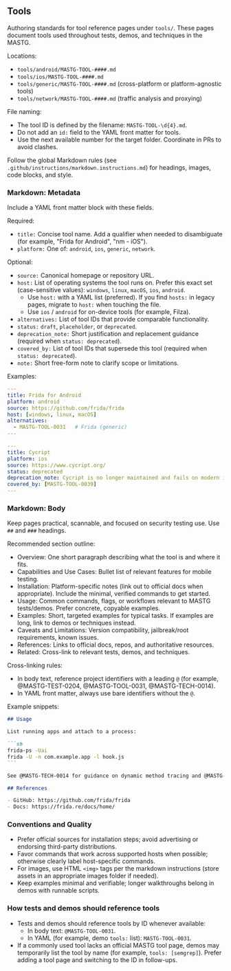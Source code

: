 ## Tools

Authoring standards for tool reference pages under `tools/`. These pages document tools used throughout tests, demos, and techniques in the MASTG.

Locations:

- `tools/android/MASTG-TOOL-####.md`
- `tools/ios/MASTG-TOOL-####.md`
- `tools/generic/MASTG-TOOL-####.md` (cross-platform or platform-agnostic tools)
- `tools/network/MASTG-TOOL-####.md` (traffic analysis and proxying)

File naming:

- The tool ID is defined by the filename: `MASTG-TOOL-\d{4}.md`.
- Do not add an `id:` field to the YAML front matter for tools.
- Use the next available number for the target folder. Coordinate in PRs to avoid clashes.

Follow the global Markdown rules (see `.github/instructions/markdown.instructions.md`) for headings, images, code blocks, and style.

### Markdown: Metadata

Include a YAML front matter block with these fields.

Required:

- `title:` Concise tool name. Add a qualifier when needed to disambiguate (for example, "Frida for Android", "nm - iOS").
- `platform:` One of: `android`, `ios`, `generic`, `network`.

Optional:

- `source:` Canonical homepage or repository URL.
- `host:` List of operating systems the tool runs on. Prefer this exact set (case-sensitive values): `windows`, `linux`, `macOS`, `ios`, `android`.
  - Use `host:` with a YAML list (preferred). If you find `hosts:` in legacy pages, migrate to `host:` when touching the file.
  - Use `ios` / `android` for on-device tools (for example, Filza).
- `alternatives:` List of tool IDs that provide comparable functionality.
- `status:` `draft`, `placeholder`, or `deprecated`.
- `deprecation_note:` Short justification and replacement guidance (required when `status: deprecated`).
- `covered_by:` List of tool IDs that supersede this tool (required when `status: deprecated`).
- `note:` Short free-form note to clarify scope or limitations.

Examples:

```yaml
---
title: Frida for Android
platform: android
source: https://github.com/frida/frida
host: [windows, linux, macOS]
alternatives:
  - MASTG-TOOL-0031   # Frida (generic)
---
```

```yaml
---
title: Cycript
platform: ios
source: https://www.cycript.org/
status: deprecated
deprecation_note: Cycript is no longer maintained and fails on modern iOS versions. Prefer Frida which is actively supported and more capable.
covered_by: [MASTG-TOOL-0039]
---
```

### Markdown: Body

Keep pages practical, scannable, and focused on security testing use. Use `##` and `###` headings.

Recommended section outline:

- Overview: One short paragraph describing what the tool is and where it fits.
- Capabilities and Use Cases: Bullet list of relevant features for mobile testing.
- Installation: Platform-specific notes (link out to official docs when appropriate). Include the minimal, verified commands to get started.
- Usage: Common commands, flags, or workflows relevant to MASTG tests/demos. Prefer concrete, copyable examples.
- Examples: Short, targeted examples for typical tasks. If examples are long, link to demos or techniques instead.
- Caveats and Limitations: Version compatibility, jailbreak/root requirements, known issues.
- References: Links to official docs, repos, and authoritative resources.
- Related: Cross-link to relevant tests, demos, and techniques.

Cross-linking rules:

- In body text, reference project identifiers with a leading `@` (for example, @MASTG-TEST-0204, @MASTG-TOOL-0031, @MASTG-TECH-0014).
- In YAML front matter, always use bare identifiers without the `@`.

Example snippets:

````markdown
## Usage

List running apps and attach to a process:

```sh
frida-ps -Uai
frida -U -n com.example.app -l hook.js
```

See @MASTG-TECH-0014 for guidance on dynamic method tracing and @MASTG-TEST-0252 for a test that benefits from this tool.
````

````markdown
## References

- GitHub: https://github.com/frida/frida
- Docs: https://frida.re/docs/home/
````

### Conventions and Quality

- Prefer official sources for installation steps; avoid advertising or endorsing third-party distributions.
- Favor commands that work across supported hosts when possible; otherwise clearly label host-specific commands.
- For images, use HTML `<img>` tags per the markdown instructions (store assets in an appropriate images folder if needed).
- Keep examples minimal and verifiable; longer walkthroughs belong in demos with runnable scripts.

### How tests and demos should reference tools

- Tests and demos should reference tools by ID whenever available:
  - In body text: `@MASTG-TOOL-0031`.
  - In YAML (for example, demo `tools:` list): `MASTG-TOOL-0031`.
- If a commonly used tool lacks an official MASTG tool page, demos may temporarily list the tool by name (for example, `tools: [semgrep]`). Prefer adding a tool page and switching to the ID in follow-ups.
